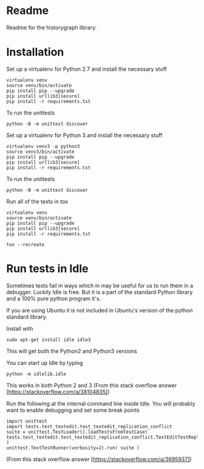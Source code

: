 Readme
======

Readme for the historygraph library.

Installation
============

Set up a virtualenv for Python 2.7 and install the necessary stuff
```
virtualenv venv
source venv/bin/activate
pip install pip --upgrade
pip install urllib3[secure]
pip install -r requirements.txt
```

To run the unittests

```
python -B -m unittest discover
```

Set up a virtualenv for Python 3 and install the necessary stuff
```
virtualenv venv3 -p python3
source venv3/bin/activate
pip install pip --upgrade
pip install urllib3[secure]
pip install -r requirements.txt
```

To run the unittests

```
python -B -m unittest discover
```

Run all of the tests in tox

```
virtualenv venv
source venv/bin/activate
pip install pip --upgrade
pip install urllib3[secure]
pip install -r requirements.txt

tox --recreate
```

Run tests in Idle
=================

Sometimes tests fail in ways which in may be useful for us to run them in a debugger.
Luckily Idle is free. But it is a part of the standard Python library and a
100% pure python program it's.

If you are using Ubuntu it is not included in Ubuntu's version of the python
standard library.

Install with
```
sudo apt-get install idle idle3
```
This will get both the Python2 and Python3 versions

You can start up Idle by typing
```
python -m idlelib.idle
```
This works in both Python 2 and 3 (From this stack overflow answer [https://stackoverflow.com/a/38104835])

Run the following at the internal command line inside Idle. You will probably
want to enable debugging and set some break points

```
import unittest
import tests.test_textedit.test_textedit_replication_conflict
suite = unittest.TestLoader().loadTestsFromTestCase( tests.test_textedit.test_textedit_replication_conflict.TextEditTestReplication )
unittest.TextTestRunner(verbosity=2).run( suite )
```

(From this stack overflow answer [https://stackoverflow.com/a/3695937])
